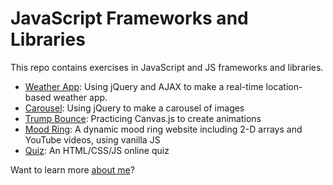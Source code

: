 # JavaScript Frameworks and Libraries
This repo contains exercises in JavaScript and JS frameworks and libraries.

* [Weather App](https://markab4.github.io/Carousel/index.html): Using jQuery and AJAX to make a real-time location-based weather app.
* [Carousel](https://markab4.github.io/Carousel/index.html): Using jQuery to make a carousel of images
* [Trump Bounce](https://markab4.github.io/TrumpBounce/index.html): Practicing Canvas.js to create animations
* [Mood Ring](https://markab4.github.io/MoodRing/index.html): A dynamic mood ring website including 2-D arrays and YouTube videos, using vanilla JS
* [Quiz](https://markab4.github.io/Quiz/KanyeQuiz/index.html): An HTML/CSS/JS online quiz

Want to learn more [about me](AboutMe/index.html)?